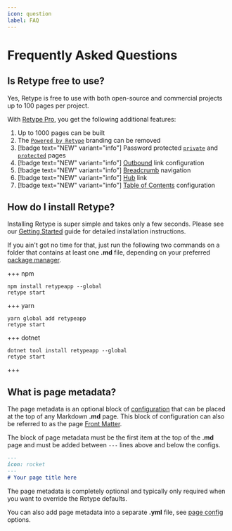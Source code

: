 ```yaml
---
icon: question
label: FAQ
---
```

# Frequently Asked Questions

## Is Retype free to use?

Yes, Retype is free to use with both open-source and commercial projects up to 100 pages per project.

With [Retype Pro](/pro/pro.md), you get the following additional features:

1. Up to 1000 pages can be built
2. The [`Powered by Retype`](/configuration/project.md#poweredbyretype) branding can be removed
3. [!badge text="NEW" variant="info"] Password protected [`private`](/configuration/page.md#private) and [`protected`](/configuration/page.md#protected) pages
4. [!badge text="NEW" variant="info"] [Outbound](/configuration/project.md#outbound) link configuration
5. [!badge text="NEW" variant="info"] [Breadcrumb](/configuration/project.md#breadcrumb) navigation
5. [!badge text="NEW" variant="info"] [Hub](/configuration/project.md#hub) link
5. [!badge text="NEW" variant="info"] [Table of Contents](/configuration/project.md#toc) configuration

## How do I install Retype?

Installing Retype is super simple and takes only a few seconds. Please see our [Getting Started](/guides/getting-started.md) guide for detailed installation instructions.

If you ain't got no time for that, just run the following two commands on a folder that contains at least one **.md** file, depending on your preferred [package manager](/guides/getting-started.md#prerequisites).

+++ npm
```
npm install retypeapp --global
retype start
```
+++ yarn
```
yarn global add retypeapp
retype start
```
+++ dotnet
```
dotnet tool install retypeapp --global
retype start
```
+++

## What is page metadata?

The page metadata is an optional block of [configuration](/configuration/page.md) that can be placed at the top of any Markdown **.md** page. This block of configuration can also be referred to as the page [Front Matter](https://jekyllrb.com/docs/front-matter/).

The block of page metadata must be the first item at the top of the **.md** page and must be added between `---` lines above and below the configs.

```md sample.md
---
icon: rocket
---
# Your page title here
```

The page metadata is completely optional and typically only required when you want to override the Retype defaults.

You can also add page metadata into a separate **.yml** file, see [page config](/configuration/page.md#separate-yml-file) options.
